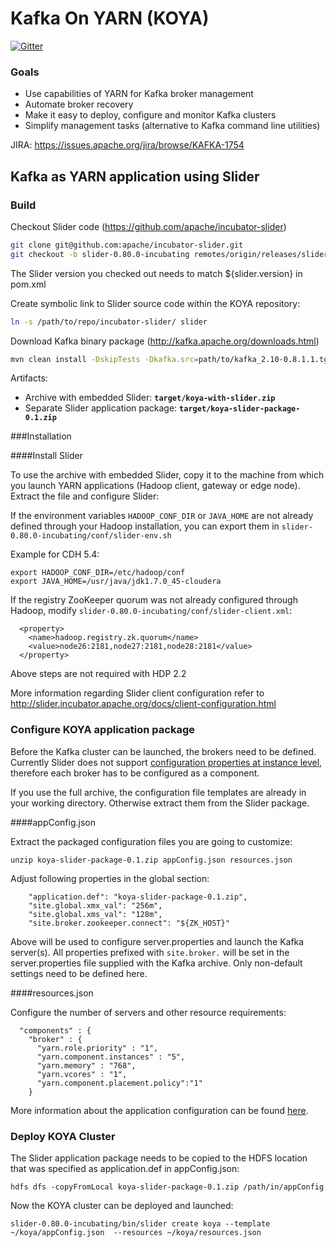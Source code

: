 Kafka On YARN (KOYA)
====================

[![Gitter](https://badges.gitter.im/Join%20Chat.svg)](https://gitter.im/DataTorrent/koya?utm_source=badge&utm_medium=badge&utm_campaign=pr-badge)

### Goals

  * Use capabilities of YARN for Kafka broker management
  * Automate broker recovery
  * Make it easy to deploy, configure and monitor Kafka clusters
  * Simplify management tasks (alternative to Kafka command line utilities)

JIRA: https://issues.apache.org/jira/browse/KAFKA-1754

Kafka as YARN application using Slider
-----------------------------------------------

### Build

Checkout Slider code (https://github.com/apache/incubator-slider) 
```sh
git clone git@github.com:apache/incubator-slider.git
git checkout -b slider-0.80.0-incubating remotes/origin/releases/slider-0.80.0-incubating
```
The Slider version you checked out needs to match ${slider.version} in pom.xml

Create symbolic link to Slider source code within the KOYA repository:
```sh
ln -s /path/to/repo/incubator-slider/ slider
```
Download Kafka binary package (http://kafka.apache.org/downloads.html)

```sh
mvn clean install -DskipTests -Dkafka.src=path/to/kafka_2.10-0.8.1.1.tgz -Dkafka.version=kafka_2.10-0.8.1.1
```
Artifacts:

 - Archive with embedded Slider: __`target/koya-with-slider.zip`__
 - Separate Slider application package: __`target/koya-slider-package-0.1.zip`__

###Installation

####Install Slider

To use the archive with embedded Slider, copy it to the machine from which you launch YARN applications (Hadoop client, gateway or edge node). Extract the file and configure Slider:

If the environment variables `HADOOP_CONF_DIR` or `JAVA_HOME` are not already defined through your Hadoop installation, you can export them in  `slider-0.80.0-incubating/conf/slider-env.sh` 

Example for CDH 5.4:
``` 
export HADOOP_CONF_DIR=/etc/hadoop/conf
export JAVA_HOME=/usr/java/jdk1.7.0_45-cloudera
```
If the registry ZooKeeper quorum was not already configured through Hadoop, modify `slider-0.80.0-incubating/conf/slider-client.xml`: 
```
  <property>
    <name>hadoop.registry.zk.quorum</name>
    <value>node26:2181,node27:2181,node28:2181</value>
  </property>
```
Above steps are not required with HDP 2.2

More information regarding Slider client configuration refer to http://slider.incubator.apache.org/docs/client-configuration.html

### Configure KOYA application package

Before the Kafka cluster can be launched, the brokers need to be defined. Currently Slider does not support [configuration properties at instance level](https://issues.apache.org/jira/browse/SLIDER-851), therefore each broker has to be configured as a component.

If you use the full archive, the configuration file templates are already in your working directory. Otherwise extract them from the Slider package.

####appConfig.json

Extract the packaged configuration files you are going to customize:
```
unzip koya-slider-package-0.1.zip appConfig.json resources.json 
```
Adjust following properties in the global section: 
```
    "application.def": "koya-slider-package-0.1.zip",
    "site.global.xmx_val": "256m",
    "site.global.xms_val": "128m",
    "site.broker.zookeeper.connect": "${ZK_HOST}"
```
Above will be used to configure server.properties and launch the Kafka server(s). All properties prefixed with `site.broker.` will be set in the server.properties file supplied with the Kafka archive. Only non-default settings need to be defined here.  

####resources.json

Configure the number of servers and other resource requirements:
```
  "components" : {
    "broker" : {
      "yarn.role.priority" : "1",
      "yarn.component.instances" : "5",
      "yarn.memory" : "768",
      "yarn.vcores" : "1",
      "yarn.component.placement.policy":"1"
    }
```
More information about the application configuration can be found [here](http://slider.incubator.apache.org/docs/configuration/core.html).

### Deploy KOYA Cluster

The Slider application package needs to be copied to the HDFS location that was specified as application.def in appConfig.json:
```
hdfs dfs -copyFromLocal koya-slider-package-0.1.zip /path/in/appConfig
```
Now the KOYA cluster can be deployed and launched:
```
slider-0.80.0-incubating/bin/slider create koya --template ~/koya/appConfig.json  --resources ~/koya/resources.json
```

